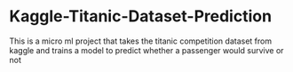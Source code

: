 # Kaggle-Titanic-Dataset-Prediction
This is a micro ml project that takes the titanic competition dataset from kaggle and trains a model to predict whether a passenger would survive or not

